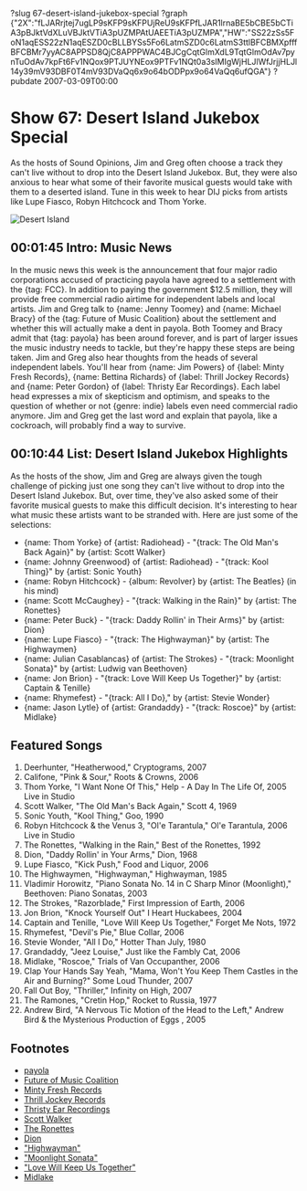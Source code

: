 ?slug 67-desert-island-jukebox-special
?graph {"2X":"fLJARrjtej7ugLP9sKFP9sKFPUjReU9sKFPfLJAR1lrnaBE5bCBE5bCTiA3pBJktVdXLuVBJktVTiA3pUZMPAtUAEETiA3pUZMPA","HW":"SS22zSs5FoN1aqESS22zN1aqESZD0cBLLBYSs5Fo6LatmSZD0c6LatmS3ttlBFCBMXpfffBFCBMr7yyAC8APPSD8QjC8APPPWAC4BJCgCqtGlmXdL9TqtGlmOdAv7pynTuOdAv7kpFt6Fv1NQox9PTJUYNEox9PTFv1NQt0a3sIMIgWjHLJlWfJrjjHLJl14y39mV93DBF0T4mV93DVaQq6x9o64bODPpx9o64VaQq6ufQGA"}
?pubdate 2007-03-09T00:00

# Show 67: Desert Island Jukebox Special
As the hosts of Sound Opinions, Jim and Greg often choose a track they can't live without to drop into the Desert Island Jukebox. But, they were also anxious to hear what some of their favorite musical guests would take with them to a deserted island. Tune in this week to hear DIJ picks from artists like Lupe Fiasco, Robyn Hitchcock and Thom Yorke.

![Desert Island](https://static.soundopinions.org/images/2011/dijspecial.jpg)

## 00:01:45 Intro: Music News
In the music news this week is the announcement that four major radio corporations accused of practicing payola have agreed to a settlement with the {tag: FCC}. In addition to paying the government $12.5 million, they will provide free commercial radio airtime for independent labels and local artists. Jim and Greg talk to {name: Jenny Toomey} and {name: Michael Bracy} of the {tag: Future of Music Coalition} about the settlement and whether this will actually make a dent in payola. Both Toomey and Bracy admit that {tag: payola} has been around forever, and is part of larger issues the music industry needs to tackle, but they're happy these steps are being taken. Jim and Greg also hear thoughts from the heads of several independent labels. You'll hear from {name: Jim Powers} of {label: Minty Fresh Records}, {name: Bettina Richards} of {label: Thrill Jockey Records} and {name: Peter Gordon} of {label: Thristy Ear Recordings}. Each label head expresses a mix of skepticism and optimism, and speaks to the question of whether or not {genre: indie} labels even need commercial radio anymore. Jim and Greg get the last word and explain that payola, like a cockroach, will probably find a way to survive.

## 00:10:44 List: Desert Island Jukebox Highlights
As the hosts of the show, Jim and Greg are always given the tough challenge of picking just one song they can't live without to drop into the Desert Island Jukebox. But, over time, they've also asked some of their favorite musical guests to make this difficult decision. It's interesting to hear what music these artists want to be stranded with. Here are just some of the selections:

- {name: Thom Yorke} of {artist: Radiohead} - "{track: The Old Man's Back Again}" by {artist: Scott Walker}
- {name: Johnny Greenwood} of {artist: Radiohead} - "{track: Kool Thing}" by {artist: Sonic Youth}
- {name: Robyn Hitchcock} - {album: Revolver} by {artist: The Beatles} (in his mind)
- {name: Scott McCaughey} - "{track: Walking in the Rain}" by {artist: The Ronettes}
- {name: Peter Buck} - "{track: Daddy Rollin' in Their Arms}" by {artist: Dion}
- {name: Lupe Fiasco} - "{track: The Highwayman}" by {artist: The Highwaymen}
- {name: Julian Casablancas} of {artist: The Strokes} - "{track: Moonlight Sonata}" by {artist: Ludwig van Beethoven}
- {name: Jon Brion} - "{track: Love Will Keep Us Together}" by {artist: Captain & Tenille}
- {name: Rhymefest} - "{track: All I Do}," by {artist: Stevie Wonder}
- {name: Jason Lytle} of {artist: Grandaddy} - "{track: Roscoe}" by {artist: Midlake}

## Featured Songs
1. Deerhunter, "Heatherwood," Cryptograms, 2007 
2. Califone, "Pink & Sour," Roots & Crowns, 2006
3. Thom Yorke, "I Want None Of This," Help - A Day In The Life Of, 2005 Live in Studio
4. Scott Walker, "The Old Man's Back Again," Scott 4, 1969
5. Sonic Youth, "Kool Thing," Goo, 1990
6. Robyn Hitchcock & the Venus 3, "Ol'e Tarantula," Ol'e Tarantula, 2006 Live in Studio
7. The Ronettes, "Walking in the Rain," Best of the Ronettes, 1992
8. Dion, "Daddy Rollin' in Your Arms," Dion, 1968
9. Lupe Fiasco, "Kick Push," Food and Liquor, 2006
10. The Highwaymen, "Highwayman," Highwayman, 1985
11. Vladimir Horowitz, "Piano Sonata No. 14 in C Sharp Minor (Moonlight)," Beethoven: Piano Sonatas, 2003
12. The Strokes, "Razorblade," First Impression of Earth, 2006
13. Jon Brion, "Knock Yourself Out" I Heart Huckabees, 2004
14. Captain and Tenille, "Love Will Keep Us Together," Forget Me Nots, 1972
15. Rhymefest, "Devil's Pie," Blue Collar, 2006
16. Stevie Wonder, "All I Do," Hotter Than July, 1980
17. Grandaddy, "Jeez Louise," Just like the Fambly Cat, 2006
18. Midlake, "Roscoe," Trials of Van Occupanther, 2006
19. Clap Your Hands Say Yeah, "Mama, Won't You Keep Them Castles in the Air and Burning?" Some Loud Thunder, 2007
20. Fall Out Boy, "Thriller," Infinity on High, 2007
21. The Ramones, "Cretin Hop," Rocket to Russia, 1977
22. Andrew Bird, "A Nervous Tic Motion of the Head to the Left," Andrew Bird & the Mysterious Production of Eggs , 2005

## Footnotes
- [payola](http://en.wikipedia.org/wiki/Payola)
- [Future of Music Coalition](http://www.futureofmusic.org/)
- [Minty Fresh Records](http://www.mintyfresh.com/)
- [Thrill Jockey Records](http://www.thrilljockey.com/)
- [Thristy Ear Recordings](http://www.thirstyear.com/)
- [Scott Walker](http://en.wikipedia.org/wiki/Scott_Walker_(singer))
- [The Ronettes](http://www.allmusic.com/cg/amg.dll?p=amg&token=ADFEAEE47C19DC4FA87520D69D3D4DC7FA7FFB07D063FD831F29461BDFBA3C54DD5F26B904A595CEAEFC6AB679AFF862A0500DD3C0EB5FECBC1B&sql=33:kp91z84ajyto)
- [Dion](http://www.allmusic.com/cg/amg.dll?p=amg&token=ADFEAEE47C19DC4FA87520D69D3D4DC7FA7FFB07D063FD831F29461BDFBA3C54DD5F26B904A595CEAEFC6AB679AFF862A0500DD2C0EA51ECBC1B&sql=33:mw5f8xzxbtm4)
- ["Highwayman"](http://www.youtube.com/watch?v=uw1bHaUk1CM)
- ["Moonlight Sonata"](http://en.wikipedia.org/wiki/Piano_Sonata_No._14_(Beethoven))
- ["Love Will Keep Us Together"](http://www.superseventies.com/1975_1singles.html)
- [Midlake](http://www.youtube.com/watch?v=kggVH8O9ynU)
